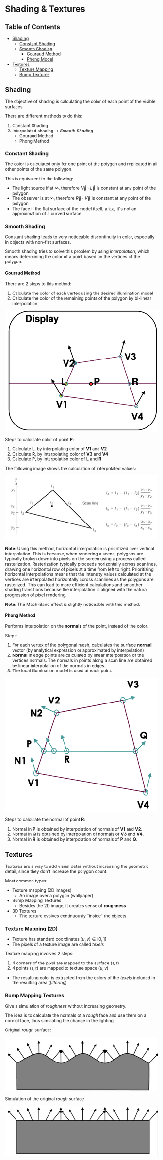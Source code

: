 # Shading & Textures

## Table of Contents

- [Shading](#shading)
    - [Constant Shading](#constant-shading)
    - [Smooth Shading](#smooth-shading)
        - [Gouraud Method](#gouraud-method)
        - [Phong Model](#phong-method)
- [Textures](#textures)
    - [Texture Mapping](#texture-mapping-2d)
    - [Bump Textures](#bump-mapping-textures)

## Shading 

The objective of shading is calculating the color of each point of the visible surfaces

There are different methods to do this:

1. Constant Shading
2. Interpolated shading $\rightarrow$  *Smooth Shading*
	- Gouraud Method
	- Phong Method

### Constant Shading

The color is calculated only for one point of the polygon and replicated in all other points of the same polygon.

This is equivalent to the following:

- The light source if at $\infty$, therefore $\vec{N}\cdot\vec{L}$ is constant at any point of the polygon
- The observer is at $\infty$, therefore $\vec{R}\cdot\vec{V}$ is constant at any point of the polygon
- The face if the flat surface of the model itself, a.k.a, it's not an approximation of a curved surface

### Smooth Shading

Constant shading leads to very noticeable discontinuity in color, especially in objects with non-flat surfaces.

Smooth shading tries to solve this problem by using *interpolation*, which means determining the color of a point based on the vertices of the polygon.

#### Gouraud Method

There are 2 steps to this method:

1. Calculate the color of each vertex using the desired illumination model
2. Calculate the color of the remaining points of the polygon by bi-linear interpolation

![Pasted image 20240313193113.png](./images/Pasted%20image%2020240313193113.png)

Steps to calculate color of point **P**:

1. Calculate **L**, by interpolating color of **V1** and **V2**
2. Calculate **R**, by interpolating color of **V3** and **V4**
3. Calculate **P**, by interpolation color of **L** and **R**

The following image shows the calculation of interpolated values:

![Pasted image 20240313193444.png](./images/Pasted%20image%2020240313193444.png)

**Note**: Using this method, horizontal interpolation is prioritized over vertical interpolation. This is because, when rendering a scene, polygons are typically broken down into pixels on the screen using a process called rasterization. Rasterization typically proceeds horizontally across scanlines, drawing one horizontal row of pixels at a time from left to right. Prioritizing horizontal interpolations means that the intensity values calculated at the vertices are interpolated horizontally across scanlines as the polygons are rasterized. This can lead to more efficient calculations and smoother shading transitions because the interpolation is aligned with the natural progression of pixel rendering.

**Note**: The Mach-Band effect is slightly noticeable with this method.

#### Phong Method

Performs interpolation on the **normals** of the point, instead of the color.

Steps:

1. For each vertex of the polygonal mesh, calculates the surface **normal** vector (by analytical expression or approximated by interpolation)
2. **Normal** in edge points are calculated by linear interpolation of the vertices normals. The normals in points along a scan line are obtained by linear interpolation of the normals in edges.
3. The local illumination model is used at each point.

![Pasted image 20240314151138.png](./images/Pasted%20image%2020240314151138.png)

Steps to calculate the normal of point **R**:

1. Normal in **P** is obtained by interpolation of normals of **V1** and **V2**.
2. Normal in **Q** is obtained by interpolation of normals of **V3** and **V4**.
3. Normal in **R** is obtained by interpolation of normals of **P** and **Q**.

## Textures

Textures are a way to add visual detail without increasing the geometric detail, since they don't increase the polygon count.

Most common types:

- Texture mapping (2D images)
	- An image over a polygon (wallpaper)
- Bump Mapping Textures
	- Besides the 2D image, it creates sense of **roughness**
- 3D Textures
	- The texture evolves continuously "inside" the objects

### Texture Mapping (2D)

- Texture has standard coordinates $(u,v)\in [0,1]$ 
- The pixels of a texture image are called *texels*

Texture mapping involves 2 steps:

1. 4 corners of the *pixel* are mapped to the surface $(s,t)$
2. 4 points $(s,t)$ are mapped to texture space $(u,v)$ 

- The resulting color is extracted from the colors of the *texels* included in the resulting area (*filtering*)

### Bump Mapping Textures

Give a simulation of *roughness* without increasing geometry.

The idea is to calculate the normals of a *rough* face and use them on a normal face, thus simulating the change in the lighting.

Original *rough* surface:

![Pasted image 20240314152250.png](./images/Pasted%20image%2020240314152250.png)

Simulation of the original *rough* surface

![Pasted image 20240314152311.png](./images/Pasted%20image%2020240314152311.png)
